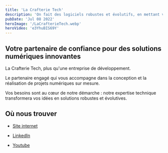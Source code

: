 ```yaml
---
title: 'La Crafterie Tech'
description: 'On fait des logiciels robustes et évolutifs, en mettant vos besoins au cœur de notre démarche.'
pubDate: 'Jul 08 2022'
heroImage: '/LaCrafterieTech.webp'
heroVideo: 'e3YhuBIS69Y'
---
```


## Votre partenaire de confiance pour des solutions numériques innovantes

La Crafterie Tech, plus qu'une entreprise de développement. 

Le partenaire engagé qui vous accompagne dans la conception et la réalisation de projets numériques sur mesure. 

Vos besoins sont au cœur de notre démarche : notre expertise technique transformera vos idées en solutions robustes et évolutives.

## Où nous trouver 

- [Site internet](https://lacrafterie.tech)

- [LinkedIn](https://www.linkedin.com/in/edouard-mangel-/)

- [Youtube](https://www.youtube.com/@LaCrafterieTech)


